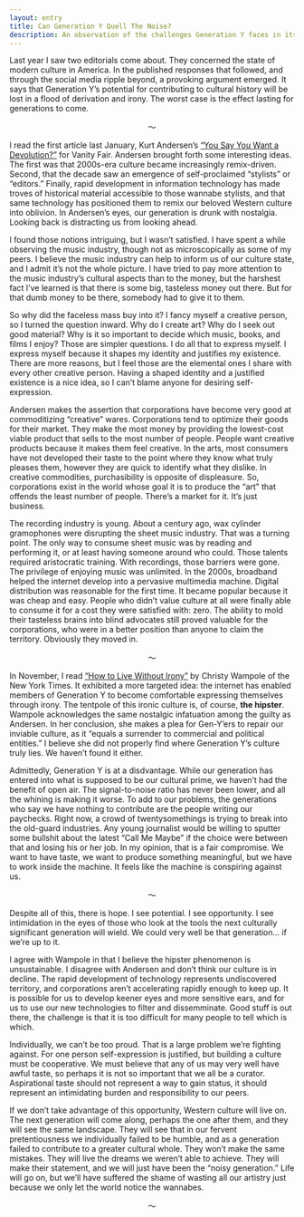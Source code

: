 ```yaml
---
layout: entry
title: Can Generation Y Quell The Noise?
description: An observation of the challenges Generation Y faces in its attempt to leave a mark on cultural history.
---
```

Last year I saw two editorials come about. They concerned the state of modern
culture in America. In the published responses that followed, and through the
social media ripple beyond, a provoking argument emerged. It says that
Generation Y’s potential for contributing to cultural history will be lost in a
flood of derivation and irony. The worst case is the effect lasting for
generations to come.

<div align="center">〜</div>

I read the first article last January, Kurt Andersen’s [“You
Say You Want a Devolution?”](http://www.vanityfair.com/style/2012/01/prisoners-of-style-201201)
for Vanity Fair. Andersen brought forth some interesting ideas. The
first was that 2000s-era culture became increasingly remix-driven. Second,
that the decade saw an emergence of self-proclaimed “stylists” or “editors.”
Finally, rapid development in information technology has made troves of
historical material accessible to those wannabe stylists, and that same
technology has positioned them to remix our beloved Western culture into
oblivion. In Andersen’s eyes, our generation is drunk with nostalgia.
Looking back is distracting us from looking ahead.

I found those notions intriguing, but I wasn’t satisfied. I have spent a while
observing the music industry, though not as microscopically as some of my peers.
I believe the music industry can help to inform us of our culture state,
and I admit it’s not the whole picture. I have tried to pay more attention to the
music industry’s cultural aspects than to the money, but the harshest fact I’ve
learned is that there is some big, tasteless money out there. But for that dumb
money to be there, somebody had to give it to them.

So why did the faceless mass buy into it? I fancy myself a creative person,
so I turned the question inward. Why do I create art? Why do
I seek out good material? Why is it so important to decide which music, books,
and films I enjoy? Those are simpler questions. I do all that to express myself.
I express myself because it shapes my identity and justifies my existence. There
are more reasons, but I feel those are the elemental ones I share with
every other creative person. Having a shaped identity and a justified
existence is a nice idea, so I can’t blame anyone for desiring self-expression.

Andersen makes the assertion that corporations have become very good at
commoditizing “creative” wares. Corporations tend to optimize their
goods for their market. They make the most money by providing the lowest-cost
viable product that sells to the most number of people. People want creative
products because it makes them feel creative. In the arts, most consumers have
not developed their taste to the point where they know what truly pleases them,
however they are quick to identify what they dislike. In creative
commodities, purchasibility is opposite of displeasure. So, corporations exist
in the world whose goal it is to produce the “art” that offends the least number
of people. There’s a market for it. It’s just business.

The recording industry is young. About a century ago, wax cylinder
gramophones were disrupting the sheet music industry. That was a
turning point. The only way to consume sheet music was by reading and performing
it, or at least having someone around who could. Those talents required
aristocratic training. With recordings, those barriers were gone. The privilege
of enjoying music was unlimited. In the 2000s, broadband helped the internet
develop into a pervasive multimedia machine. Digital distribution was reasonable
for the first time. It became popular because it was cheap and easy.
People who didn’t value culture at all were finally able to consume it for a
cost they were satisfied with: zero. The ability to mold their tasteless brains
into blind advocates still proved valuable for the corporations, who were in a
better position than anyone to claim the territory. Obviously they moved in.

<div align="center">〜</div>

In November, I read [“How to Live Without Irony”](http://opinionator.blogs.nytimes.com/2012/11/17/how-to-live-without-irony/)
by Christy Wampole of the New York Times. It exhibited a more targeted idea:
the internet has enabled members of Generation Y to become comfortable
expressing themselves through irony. The tentpole of this ironic culture is,
of course, **the hipster**. Wampole acknowledges the same nostalgic infatuation
among the guilty as Andersen. In her conclusion, she makes a plea for
Gen-Y’ers to repair our inviable culture, as it “equals a surrender to
commercial and political entities.” I believe she did not properly find
where Generation Y’s culture truly lies. We haven’t found it either.

Admittedly, Generation Y is at a disdvantage. While our generation has
entered into what is supposed to be our cultural prime, we haven’t had the
benefit of open air. The signal-to-noise ratio has never been lower, and all
the whining is making it worse. To add to our problems, the generations who say
we have nothing to contribute are the people writing our paychecks.
Right now, a crowd of twentysomethings is trying to break into the old-guard
industries. Any young journalist would be willing to sputter some bullshit about
the latest “Call Me Maybe” if the choice were between that and losing his or her job.
In my opinion, that is a fair compromise. We want to have taste, we want to
produce something meaningful, but we have to work inside the machine.
It feels like the machine is conspiring against us.

<div align="center">〜</div>

Despite all of this, there is hope. I see potential. I see opportunity.
I see intimidation in the eyes of those who look at the tools the next
culturally significant generation will wield. We could very well be that
generation… if we’re up to it.

I agree with Wampole in that I believe the hipster phenomenon is
unsustainable. I disagree with Andersen and don’t think our culture is in
decline. The rapid development of technology represents undiscovered territory,
and corporations aren’t accelerating rapidly enough to keep up. It is possible
for us to develop keener eyes and more sensitive ears, and for us to use our new
technologies to filter and dissemminate. Good stuff is out there, the challenge
is that it is too difficult for many people to tell which is which.

Individually, we can’t be too proud. That is a large problem we’re
fighting against. For one person self-expression is justified, but building
a culture must be cooperative. We must believe that any of us may very well have
awful taste, so perhaps it is not so important that we all be a curator.
Aspirational taste should not represent a way to gain status, it should
represent an intimidating burden and responsibility to our peers.

If we don’t take advantage of this opportunity, Western culture will live on.
The next generation will come along, perhaps the one after them,
and they will see the same landscape. They will see that in our fervent
pretentiousness we individually failed to be humble, and as a generation failed
to contribute to a greater cultural whole. They won’t make the same mistakes.
They will live the dreams we weren’t able to achieve. They will make their
statement, and we will just have been the “noisy generation.” Life will go on,
but we’ll have suffered the shame of wasting all our artistry just because
we only let the world notice the wannabes.

<div align="center">〜</div>
